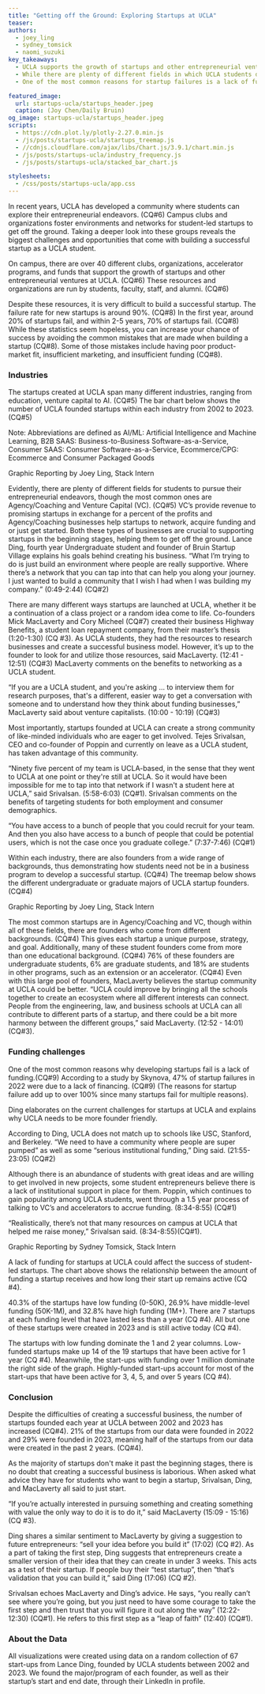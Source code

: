 ```yaml
---
title: "Getting off the Ground: Exploring Startups at UCLA"
teaser:
authors:
  - joey_ling
  - sydney_tomsick
  - naomi_suzuki
key_takeaways:
  - UCLA supports the growth of startups and other entrepreneurial ventures through 40 different clubs, organizations, accelerator programs, and funds (CQ#6).
  - While there are plenty of different fields in which UCLA students develop startups, agency/coaching and venture capitals (VC) are the most common. (CQ#5)
  - One of the most common reasons for startup failures is a lack of funding (CQ#9). In 2022, a lack of funding made up 47% of startup failures (CQ#9).

featured_image:
  url: startups-ucla/startups_header.jpeg
  caption: (Joy Chen/Daily Bruin)
og_image: startups-ucla/startups_header.jpeg
scripts:
  - https://cdn.plot.ly/plotly-2.27.0.min.js
  - /js/posts/startups-ucla/startups_treemap.js
  - //cdnjs.cloudflare.com/ajax/libs/Chart.js/3.9.1/chart.min.js
  - /js/posts/startups-ucla/industry_frequency.js
  - /js/posts/startups-ucla/stacked_bar_chart.js

stylesheets:
  - /css/posts/startups-ucla/app.css
---
```


In recent years, UCLA has developed a community where students can explore their entrepreneurial endeavors. (CQ#6) Campus clubs and organizations foster environments and networks for student-led startups to get off the ground. Taking a deeper look into these groups reveals the biggest challenges and opportunities that come with building a successful startup as a UCLA student.

On campus, there are over 40 different clubs, organizations, accelerator programs, and funds that support the growth of startups and other entrepreneurial ventures at UCLA. (CQ#6) These resources and organizations are run by students, faculty, staff, and alumni. (CQ#6)

Despite these resources, it is very difficult to build a successful startup. The failure rate for new startups is around 90%. (CQ#8) In the first year, around 20% of startups fail, and within 2-5 years, 70% of startups fail. (CQ#8) While these statistics seem hopeless, you can increase your chance of success by avoiding the common mistakes that are made when building a startup (CQ#8). Some of those mistakes include having poor product-market fit, insufficient marketing, and insufficient funding (CQ#8).

### Industries

The startups created at UCLA span many different industries, ranging from education, venture capital to AI. (CQ#5) The bar chart below shows the number of UCLA founded startups within each industry from 2002 to 2023. (CQ#5)

<div class = 'chart'>
  <canvas id = 'industry-frequency'></canvas>
</div>
<p class = 'caption'>Note: Abbreviations are defined as AI/ML: Artificial Intelligence and Machine Learning, B2B SAAS: Business-to-Business Software-as-a-Service, Consumer SAAS: Consumer Software-as-a-Service, Ecommerce/CPG: Ecommerce and Consumer Packaged Goods</p>
<p class = 'caption'>Graphic Reporting by Joey Ling, Stack Intern</p>

Evidently, there are plenty of different fields for students to pursue their entrepreneurial endeavors, though the most common ones are Agency/Coaching and Venture Capital (VC). (CQ#5) VC’s provide revenue to promising startups in exchange for a percent of the profits and Agency/Coaching businesses help startups to network, acquire funding and or just get started. Both these types of businesses are crucial to supporting startups in the beginning stages, helping them to get off the ground. Lance Ding, fourth year Undergraduate student and founder of Bruin Startup Village explains his goals behind creating his business. “What I’m trying to do is just build an environment where people are really supportive. Where there’s a network that you can tap into that can help you along your journey. I just wanted to build a community that I wish I had when I was building my company.” (0:49-2:44) (CQ#2)

There are many different ways startups are launched at UCLA, whether it be a continuation of a class project or a random idea come to life. Co-founders Mick MacLaverty and Cory Micheel (CQ#7) created their business Highway Benefits, a student loan repayment company, from their master’s thesis (1:20-1:30) (CQ #3). As UCLA students, they had the resources to research businesses and create a successful business model. However, it’s up to the founder to look for and utilize those resources, said MacLaverty. (12:41 - 12:51) (CQ#3) MacLaverty comments on the benefits to networking as a UCLA student.

“If you are a UCLA student, and you're asking ... to interview them for research purposes, that's a different, easier way to get a conversation with someone and to understand how they think about funding businesses,” MacLaverty said about venture capitalists. (10:00 - 10:19) (CQ#3)

Most importantly, startups founded at UCLA can create a strong community of like-minded individuals who are eager to get involved. Tejes Srivalsan, CEO and co-founder of Poppin and currently on leave as a UCLA student, has taken advantage of this community.

“Ninety five percent of my team is UCLA-based, in the sense that they went to UCLA at one point or they're still at UCLA. So it would have been impossible for me to tap into that network if I wasn't a student here at UCLA,” said Srivalsan. (5:58-6:03) (CQ#1). Srivalsan comments on the benefits of targeting students for both employment and consumer demographics.

“You have access to a bunch of people that you could recruit for your team. And then you also have access to a bunch of people that could be potential users, which is not the case once you graduate college.” (7:37-7:46) (CQ#1)

Within each industry, there are also founders from a wide range of backgrounds, thus demonstrating how students need not be in a business program to develop a successful startup. (CQ#4) The treemap below shows the different undergraduate or graduate majors of UCLA startup founders. (CQ#4)

<div id = 'startups-treemap'></div>
<p class = 'caption'>Graphic Reporting by Joey Ling, Stack Intern</p>

The most common startups are in Agency/Coaching and VC, though within all of these fields, there are founders who come from different backgrounds. (CQ#4) This gives each startup a unique purpose, strategy, and goal. Additionally, many of these student founders come from more than one educational background. (CQ#4) 76% of these founders are undergraduate students, 6% are graduate students, and 18% are students in other programs, such as an extension or an accelerator. (CQ#4) Even with this large pool of founders, MacLaverty believes the startup community at UCLA could be better. “UCLA could improve by bringing all the schools together to create an ecosystem where all different interests can connect. People from the engineering, law, and business schools at UCLA can all contribute to different parts of a startup, and there could be a bit more harmony between the different groups,” said MacLaverty. (12:52 - 14:01) (CQ#3).

### Funding challenges

One of the most common reasons why developing startups fail is a lack of funding.(CQ#9) According to a study by Skynova, 47% of startup failures in 2022 were due to a lack of financing. (CQ#9) (The reasons for startup failure add up to over 100% since many startups fail for multiple reasons).

Ding elaborates on the current challenges for startups at UCLA and explains why UCLA needs to be more founder friendly.

According to Ding, UCLA does not match up to schools like USC, Stanford, and Berkeley. “We need to have a community where people are super pumped” as well as some “serious institutional funding,” Ding said. (21:55-23:05) (CQ#2)

Although there is an abundance of students with great ideas and are willing to get involved in new projects, some student entrepreneurs believe there is a lack of institutional support in place for them. Poppin, which continues to gain popularity among UCLA students, went through a 1.5 year process of talking to VC’s and accelerators to accrue funding. (8:34-8:55) (CQ#1)

“Realistically, there’s not that many resources on campus at UCLA that helped me raise money,” Srivalsan said. (8:34-8:55)(CQ#1).

<div class = 'chart'>
  <canvas id = 'stacked-chart'></canvas>
</div>
<p class = 'caption'>Graphic Reporting by Sydney Tomsick, Stack Intern</p>

A lack of funding for startups at UCLA could affect the success of student-led startups. The chart above shows the relationship between the amount of funding a startup receives and how long their start up remains active (CQ #4).

40.3% of the startups have low funding (0-50K), 26.9% have middle-level funding (50K-1M), and 32.8% have high funding (1M+). There are 7 startups at each funding level that have lasted less than a year (CQ #4). All but one of these startups were created in 2023 and is still active today (CQ #4).

The startups with low funding dominate the 1 and 2 year columns. Low-funded startups make up 14 of the 19 startups that have been active for 1 year (CQ #4). Meanwhile, the start-ups with funding over 1 million dominate the right side of the graph. Highly-funded start-ups account for most of the start-ups that have been active for 3, 4, 5, and over 5 years (CQ #4).

### Conclusion

Despite the difficulties of creating a successful business, the number of startups founded each year at UCLA between 2002 and 2023 has increased (CQ#4). 21% of the startups from our data were founded in 2022 and 29% were founded in 2023, meaning half of the startups from our data were created in the past 2 years. (CQ#4).

As the majority of startups don't make it past the beginning stages, there is no doubt that creating a successful business is laborious. When asked what advice they have for students who want to begin a startup, Srivalsan, Ding, and MacLaverty all said to just start.

“If you’re actually interested in pursuing something and creating something with value the only way to do it is to do it,” said MacLaverty (15:09 - 15:16) (CQ #3).

Ding shares a similar sentiment to MacLaverty by giving a suggestion to future entrepreneurs: “sell your idea before you build it” (17:02) (CQ #2). As a part of taking the first step, Ding suggests that entrepreneurs create a smaller version of their idea that they can create in under 3 weeks. This acts as a test of their startup. If people buy their “test startup”, then “that’s validation that you can build it,” said Ding (17:06) (CQ #2).

Srivalsan echoes MacLaverty and Ding’s advice. He says, “you really can’t see where you’re going, but you just need to have some courage to take the first step and then trust that you will figure it out along the way” (12:22-12:30) (CQ#1). He refers to this first step as a “leap of faith” (12:40) (CQ#1).

### About the Data

All visualizations were created using data on a random collection of 67 start-ups from Lance Ding, founded by UCLA students between 2002 and 2023. We found the major/program of each founder, as well as their startup’s start and end date, through their LinkedIn in profile.
